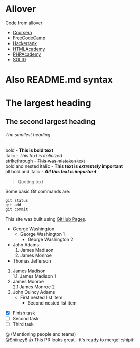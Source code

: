 # Allover  

Code from allover
- [Coursera](Coursera/README.md)
- [FreeCodeCamp](freeCodeCamp/README.md)
- [Hackerrank](Hackerrank/README.md)
- [HTMLAcademy](HTMLAcademy/README.md)
- [PHPAcademy](PHPAcademy/README.md)
- [SOLID](SOLID/README.md)
    

# Also README.md syntax

# The largest heading
## The second largest heading
###### The smallest heading
bold - **This is bold text**  
italic - *This text is italicized*  
strikethrough - ~~This was mistaken text~~  
bold and nested italic - **This text is _extremely_ important**  
all bold and italic - ***All this text is important***  

> Quoting text  

Some basic Git commands are:
```
git status
git add
git commit
```

This site was built using [GitHub Pages](https://pages.github.com/).

- George Washington
    - George Washington 1
        - George Washington 2
- John Adams
    1. James Madison
    2. James Monroe
- Thomas Jefferson

 
1. James Madison  
    1.1. James Madison 1
2. James Monroe  
    2.1 James Monroe 2
3. John Quincy Adams
    - First nested list item
        - Second nested list item
    
- [x] Finish task
- [ ] Second task
- [ ] Third task

@ (Mentioning people and teams)  
@Shiinzy8 :+1: This PR looks great - it's ready to merge! :shipit:  